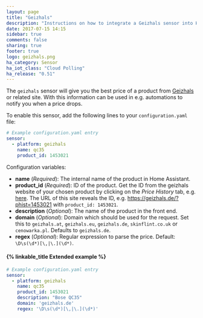```yaml
---
layout: page
title: "Geizhals"
description: "Instructions on how to integrate a Geizhals sensor into Home Assistant."
date: 2017-07-15 14:15
sidebar: true
comments: false
sharing: true
footer: true
logo: geizhals.png
ha_category: Sensor
ha_iot_class: "Cloud Polling"
ha_release: "0.51"
---
```



The `geizhals` sensor will give you the best price of a product from [Geizhals](https://geizhals.de) or related site. With this information can be used in e.g. automations to notify you when a price drops.

To enable this sensor, add the following lines to your `configuration.yaml` file:

```yaml
# Example configuration.yaml entry
sensor:
  - platform: geizhals
    name: qc35
    product_id: 1453021
```

Configuration variables:

- **name** (*Required*): The internal name of the product in Home Assistant.
- **product_id** (*Required*): ID of the product. Get the ID from the geizhals website of your chosen product by clicking on the *Price History* tab, e.g. [here](https://geizhals.de/?phist=1453021). The URL of this site reveals the ID, e.g. <https://geizhals.de/?phist=1453021> with `product_id: 1453021`.
- **description** (*Optional*): The name of the product in the front end.
- **domain** (*Optional*): Domain which should be used for the request. Set this to `geizhals.at`, `geizhals.eu`, `geizhals.de`, `skinflint.co.uk` or `cenowarka.pl`. Defaults to `geizhals.de`.
- **regex** (*Optional*): Regular expression to parse the price. Default: `\D\s(\d*)[\,|\.](\d*)`.

#### {% linkable_title Extended example %}

```yaml
# Example configuration.yaml entry
sensor:
  - platform: geizhals
    name: qc35
    product_id: 1453021
    description: "Bose QC35"
    domain: 'geizhals.de'
    regex: '\D\s(\d*)[\,|\.](\d*)'
```
